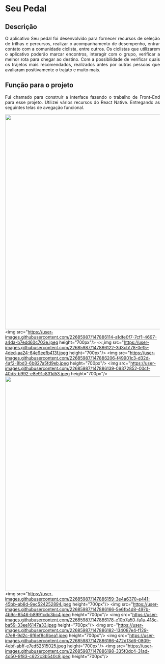 # Seu Pedal
## Descrição
<p align="justify">O aplicativo Seu pedal foi desenvolvido para fornecer recursos de seleção de trilhas e percursos, realizar o acompanhamento de desempenho, entrar contato com a comunidade ciclista, entre outros. Os ciclistas que utilizarem o aplicativo poderão marcar encontros, interagir com o grupo, verificar a melhor rota para chegar ao destino. Com a possibilidade de verificar quais os trajetos mais recomendados, realizados antes por outras pessoas que avaliaram positivamente o trajato e muito mais.</p>

## Função para o projeto
<p align="justify">Fui chamado para construir a interface fazendo o trabalho de Front-End para esse projeto. Utilizei vários recursos do React Native. Entregando as seguintes telas de avegação funcional.</p>

<img src="https://user-images.githubusercontent.com/22685987/147886110-b5ed7cbf-dd45-4ea5-93a6-595759e0b365.jpeg" height="700px"/>  <img src="https://user-images.githubusercontent.com/22685987/147886114-a1dfe0f7-7cf1-4697-a4da-b7edd60c703e.jpeg height="700px"/>  <<,img src="https://user-images.githubusercontent.com/22685987/147886122-3d3cb178-0e15-4ded-aa24-64e9eefb413f.jpeg height="700px"/>  <img src="https://user-images.githubusercontent.com/22685987/147886206-f49901c3-d32d-4af2-8bd3-6b827a5fd9eb.jpeg height="700px"/>  <img src="https://user-images.githubusercontent.com/22685987/147886139-09372852-00cf-40d5-b992-e8e91c831d53.jpeg height="700px"/> <img src="https://user-images.githubusercontent.com/22685987/147886148-caef1c95-ff98-432b-9446-a854953b96ff.jpeg" height="700px"/> <img src="https://user-images.githubusercontent.com/22685987/147886159-3e4a6370-e441-45bb-ab8d-9ec524252894.jpeg height="700px"/> <img src="https://user-images.githubusercontent.com/22685987/147886166-5e6fb4d8-497b-4b9c-8546-b8991cdc3bc4.jpeg height="700px"/> <img src="https://user-images.githubusercontent.com/22685987/147886178-e10b7a50-fa1a-418c-ba59-33ee16147a33.jpeg height="700px"/>  <img src="https://user-images.githubusercontent.com/22685987/147886182-134087e4-f129-47e8-9d2c-6f6ef8c9bea1.jpeg height="700px"/> <img src="https://user-images.githubusercontent.com/22685987/147886186-472d13d6-0809-4ebf-abff-e7ed52515025.jpeg height="700px"/> <img src="https://user-images.githubusercontent.com/22685987/147886198-335f0dc4-31ad-4d50-9f83-c622c3b540c8.jpeg height="700px"/>
